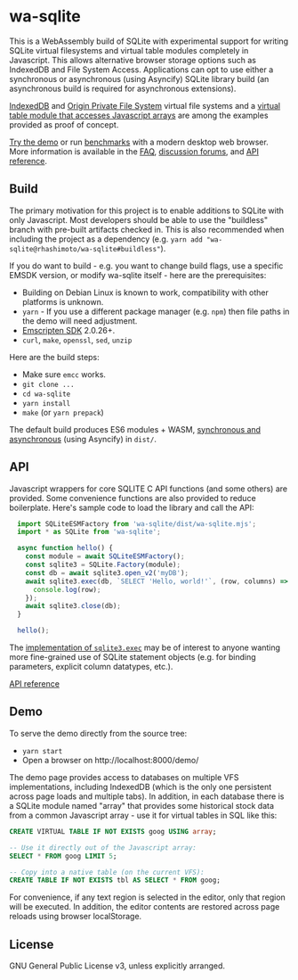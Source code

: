 # wa-sqlite
This is a WebAssembly build of SQLite with experimental support for writing SQLite virtual filesystems and virtual table modules completely in Javascript. This allows alternative browser storage options such as IndexedDB and File System Access. Applications can opt to use either a synchronous or asynchronous (using Asyncify) SQLite library build (an asynchronous build is required for asynchronous extensions).

[IndexedDB](https://github.com/rhashimoto/wa-sqlite/blob/master/src/examples/IDBMinimalVFS.js) and [Origin Private File System](https://github.com/rhashimoto/wa-sqlite/blob/master/src/examples/OriginPrivateFileSystemVFS.js) virtual file systems and a [virtual table module that accesses Javascript arrays](https://github.com/rhashimoto/wa-sqlite/blob/master/src/examples/ArrayModule.js) are among the examples provided as proof of concept.

[Try the demo](https://rhashimoto.github.io/wa-sqlite/demo/) or run [benchmarks](https://rhashimoto.github.io/wa-sqlite/demo/benchmarks.html) with a modern desktop web browser. More information is available in the [FAQ](https://github.com/rhashimoto/wa-sqlite/issues?q=is%3Aissue+label%3Afaq+), [discussion forums](https://github.com/rhashimoto/wa-sqlite/discussions), and [API reference](https://rhashimoto.github.io/wa-sqlite/docs/).

## Build
The primary motivation for this project is to enable additions to SQLite with only Javascript. Most developers should be able to use the "buildless" branch with pre-built artifacts checked in. This is also recommended when including the project as a dependency (e.g. `yarn add "wa-sqlite@rhashimoto/wa-sqlite#buildless"`).

If you do want to build - e.g. you want to change build flags, use a specific EMSDK version, or modify wa-sqlite itself - here are the prerequisites:

* Building on Debian Linux is known to work, compatibility with other platforms is unknown.
* `yarn` - If you use a different package manager (e.g. `npm`) then file paths in the demo will need adjustment.
* [Emscripten SDK](https://emscripten.org/docs/getting_started/downloads.html) 2.0.26+.
* `curl`, `make`, `openssl`, `sed`, `unzip`

Here are the build steps:
* Make sure `emcc` works.
* `git clone ...`
* `cd wa-sqlite`
* `yarn install`
* `make` (or `yarn prepack`)

The default build produces ES6 modules + WASM, [synchronous and asynchronous](https://github.com/rhashimoto/wa-sqlite/issues/7) (using Asyncify) in `dist/`.

## API
Javascript wrappers for core SQLITE C API functions (and some others) are provided. Some convenience functions are also provided to reduce boilerplate. Here's sample code to load the library and call the API:

```javascript
  import SQLiteESMFactory from 'wa-sqlite/dist/wa-sqlite.mjs';
  import * as SQLite from 'wa-sqlite';

  async function hello() {
    const module = await SQLiteESMFactory();
    const sqlite3 = SQLite.Factory(module);
    const db = await sqlite3.open_v2('myDB');
    await sqlite3.exec(db, `SELECT 'Hello, world!'`, (row, columns) => {
      console.log(row);
    });
    await sqlite3.close(db);
  }

  hello();
```

The [implementation of `sqlite3.exec`](https://github.com/rhashimoto/wa-sqlite/blob/109ed971e236d65e630744d73fcadc5fee8b897b/src/sqlite-api.js#L356-L367) may be of interest to anyone wanting more fine-grained use of SQLite statement objects (e.g. for binding parameters, explicit column datatypes, etc.).

[API reference](https://rhashimoto.github.io/wa-sqlite/docs/)

## Demo
To serve the demo directly from the source tree:
* `yarn start`
* Open a browser on http://localhost:8000/demo/

The demo page provides access to databases on multiple VFS implementations, including IndexedDB (which is the only one persistent across page loads and multiple tabs). In addition, in each database there is a SQLite module named "array" that provides some historical stock data from a common Javascript array - use it for virtual tables in SQL like this:
```sql
CREATE VIRTUAL TABLE IF NOT EXISTS goog USING array;

-- Use it directly out of the Javascript array:
SELECT * FROM goog LIMIT 5;

-- Copy into a native table (on the current VFS):
CREATE TABLE IF NOT EXISTS tbl AS SELECT * FROM goog;
```

For convenience, if any text region is selected in the editor, only that region will be executed. In addition, the editor contents are restored across page reloads using browser localStorage.

## License
GNU General Public License v3, unless explicitly arranged.
